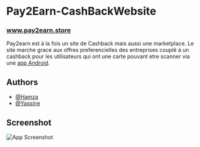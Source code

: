 # Pay2Earn-CashBackWebsite
### www.pay2earn.store

Pay2earn est à la fois un site de Cashback mais aussi une marketplace.
Le site marche grace aux offres preferencielles des entreprises couplé à un cashback pour les utilisateurs
qui ont une carte pouvant etre scanner via une [app Android](https://github.com/hmzaakun/barCodeScanner).


## Authors

- [@Hamza](https://www.github.com/hmzaakun)
- [@Yassine](https://github.com/Yassine94110)


## Screenshot


![App Screenshot](https://i.imgur.com/ehQmWrP.png)

